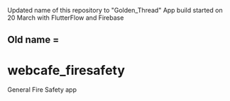 Updated name of this repository to "Golden_Thread" 
App build started on 20 March with FlutterFlow and Firebase

Old name = 
---------------------
# webcafe_firesafety
General Fire Safety app
